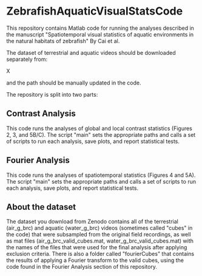 # ZebrafishAquaticVisualStatsCode

This repository contains Matlab code for running the analyses described in the manuscript "Spatiotemporal visual statistics of aquatic environments in the natural habitats of zebrafish" By Cai et al. 

The dataset of terrestrial and aquatic videos should be downloaded separately from:

X

and the path should be manually updated in the code.

The repository is split into two parts:

## Contrast Analysis

This code runs the analyses of global and local contrast statistics (Figures 2, 3, and 5B/C). The script "main" sets the appropriate paths and calls a set of scripts to run each analysis, save plots, and report statistical tests.

## Fourier Analysis

This code runs the analyses of spatiotemporal statistics (Figures 4 and 5A). The script "main" sets the appropriate paths and calls a set of scripts to run each analysis, save plots, and report statistical tests.

## About the dataset

The dataset you download from Zenodo contains all of the terrestrial (air_g_brc) and aquatic (water_g_brc) videos (sometimes called "cubes" in the code) that were subsampled from the original field recordings, as well as mat files (air_g_brc_valid_cubes.mat, water_g_brc_valid_cubes.mat) with the names of the files that were used for the final analysis after applying exclusion criteria. There is also a folder called "fourierCubes" that contains the results of applying a Fourier transform to the valid cubes, using the code found in the Fourier Analysis section of this repository.

